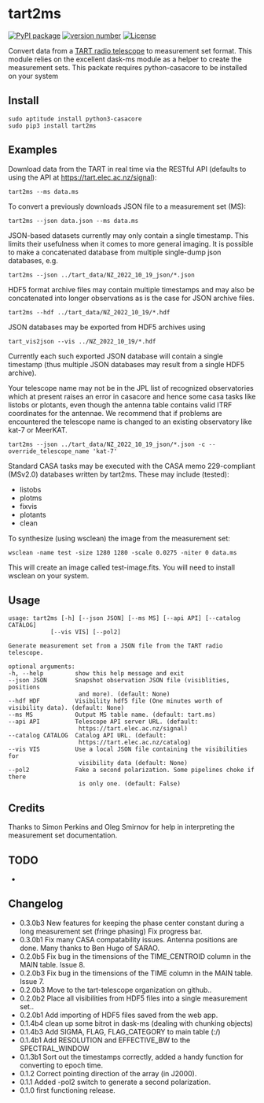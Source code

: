 # tart2ms

[![PyPI package](https://img.shields.io/badge/pip%20install-tart2ms-brightgreen)](https://pypi.org/project/tart2ms) [![version number](https://img.shields.io/pypi/v/tart2ms?color=green&label=version)](https://github.com/tart-telescope/tart2ms/releases) [![License](https://img.shields.io/github/license/tart-telescope/tart2ms)](https://github.com/tart-telescope/tart2ms/blob/master/LICENSE.txt)


Convert data from a [TART radio telescope](https://tart.elec.ac.nz) to measurement set format. This module relies on the excellent dask-ms module as a helper to create the measurement sets. This packate requires python-casacore to be installed on your system

## Install

    sudo aptitude install python3-casacore
    sudo pip3 install tart2ms

## Examples

Download data from the TART in real time via the RESTful API (defaults to using the API at https://tart.elec.ac.nz/signal):

    tart2ms --ms data.ms

To convert a previously downloads JSON file to a measurement set (MS):

    tart2ms --json data.json --ms data.ms

JSON-based datasets currently may only contain a single timestamp. This limits their usefulness
when it comes to more general imaging. It is possible to make a concatenated database from multiple
single-dump json databases, e.g.
    
    tart2ms --json ../tart_data/NZ_2022_10_19_json/*.json

HDF5 format archive files may contain multiple timestamps and may also be concatenated into
longer observations as is the case for JSON archive files.

    tart2ms --hdf ../tart_data/NZ_2022_10_19/*.hdf

JSON databases may be exported from HDF5 archives using
   
    tart_vis2json --vis ../NZ_2022_10_19/*.hdf 

Currently each such exported JSON database will contain a single timestamp (thus multiple JSON databases
may result from a single HDF5 archive).

Your telescope name may not be in the JPL list of recognized observatories which at present
raises an error in casacore and hence some casa tasks like listobs or plotants, even though the
antenna table contains valid ITRF coordinates for the antennae. We recommend that if problems are
encountered the telescope name is changed to an existing observatory like kat-7 or MeerKAT.

    tart2ms --json ../tart_data/NZ_2022_10_19_json/*.json -c --override_telescope_name 'kat-7'

Standard CASA tasks may be executed with the CASA memo 229-compliant (MSv2.0) databases written by tart2ms.
These may include (tested):
  - listobs
  - plotms
  - fixvis
  - plotants
  - clean

To synthesize (using wsclean) the image from the measurement set:

    wsclean -name test -size 1280 1280 -scale 0.0275 -niter 0 data.ms
 
This will create an image called test-image.fits. You will need to install wsclean on your system.

## Usage

    usage: tart2ms [-h] [--json JSON] [--ms MS] [--api API] [--catalog CATALOG]
                [--vis VIS] [--pol2]

    Generate measurement set from a JSON file from the TART radio telescope.

    optional arguments:
    -h, --help         show this help message and exit
    --json JSON        Snapshot observation JSON file (visiblities, positions
                        and more). (default: None)
    --hdf HDF          Visibility hdf5 file (One minutes worth of visibility data). (default: None)
    --ms MS            Output MS table name. (default: tart.ms)
    --api API          Telescope API server URL. (default:
                        https://tart.elec.ac.nz/signal)
    --catalog CATALOG  Catalog API URL. (default:
                        https://tart.elec.ac.nz/catalog)
    --vis VIS          Use a local JSON file containing the visibilities for
                        visibility data (default: None)
    --pol2             Fake a second polarization. Some pipelines choke if there
                        is only one. (default: False)

## Credits

Thanks to Simon Perkins and Oleg Smirnov for help in interpreting the measurement set documentation.


## TODO

- 

## Changelog

- 0.3.0b3 New features for keeping the phase center constant during a long measurement set (fringe phasing)
          Fix progress bar.
- 0.3.0b1 Fix many CASA compatability issues. Antenna positions are done. Many thanks to Ben Hugo of SARAO.
- 0.2.0b5 Fix bug in the timensions of the TIME_CENTROID column in the MAIN table. Issue 8.
- 0.2.0b3 Fix bug in the timensions of the TIME column in the MAIN table. Issue 7.
- 0.2.0b3 Move to the tart-telescope organization on github..
- 0.2.0b2 Place all visibilities from HDF5 files into a single measurement set..
- 0.2.0b1 Add importing of HDF5 files saved from the web app.
- 0.1.4b4 clean up some bitrot in dask-ms (dealing with chunking objects)
- 0.1.4b3 Add SIGMA, FLAG, FLAG_CATEGORY to main table (:/)
- 0.1.4b1 Add RESOLUTION and EFFECTIVE_BW to the SPECTRAL_WINDOW
- 0.1.3b1 Sort out the timestamps correctly, added a handy function for converting to epoch time.
- 0.1.2 Correct pointing direction of the array (in J2000).
- 0.1.1 Added -pol2 switch to generate a second polarization.
- 0.1.0 first functioning release.

